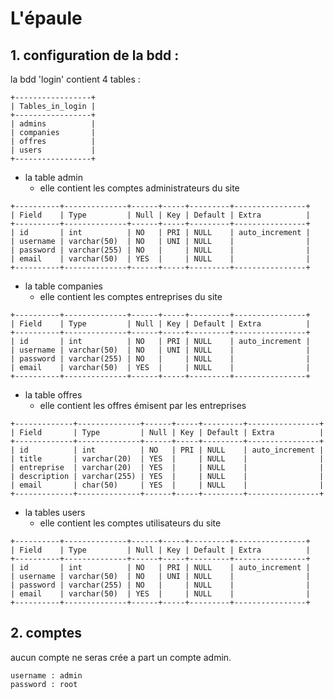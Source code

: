 # L'épaule

## 1. configuration de la bdd : 
la bdd 'login' contient 4 tables :

```
+-----------------+
| Tables_in_login |
+-----------------+
| admins          |
| companies       |
| offres          |
| users           |
+-----------------+
```

- la table admin
    - elle contient les comptes administrateurs du site



```
+----------+--------------+------+-----+---------+----------------+
| Field    | Type         | Null | Key | Default | Extra          |
+----------+--------------+------+-----+---------+----------------+
| id       | int          | NO   | PRI | NULL    | auto_increment |
| username | varchar(50)  | NO   | UNI | NULL    |                |
| password | varchar(255) | NO   |     | NULL    |                |
| email    | varchar(50)  | YES  |     | NULL    |                |
+----------+--------------+------+-----+---------+----------------+
```

- la table companies 
    - elle contient les comptes entreprises du site

```
+----------+--------------+------+-----+---------+----------------+
| Field    | Type         | Null | Key | Default | Extra          |
+----------+--------------+------+-----+---------+----------------+
| id       | int          | NO   | PRI | NULL    | auto_increment |
| username | varchar(50)  | NO   | UNI | NULL    |                |
| password | varchar(255) | NO   |     | NULL    |                |
| email    | varchar(50)  | YES  |     | NULL    |                |
+----------+--------------+------+-----+---------+----------------+

```

- la table offres 
    - elle contient les offres émisent par les entreprises 

```
+-------------+--------------+------+-----+---------+----------------+
| Field       | Type         | Null | Key | Default | Extra          |
+-------------+--------------+------+-----+---------+----------------+
| id          | int          | NO   | PRI | NULL    | auto_increment |
| title       | varchar(20)  | YES  |     | NULL    |                |
| entreprise  | varchar(20)  | YES  |     | NULL    |                |
| description | varchar(255) | YES  |     | NULL    |                |
| email       | char(50)     | YES  |     | NULL    |                |
+-------------+--------------+------+-----+---------+----------------+
```

- la tables users
    - elle contient les comptes utilisateurs du site

```
+----------+--------------+------+-----+---------+----------------+
| Field    | Type         | Null | Key | Default | Extra          |
+----------+--------------+------+-----+---------+----------------+
| id       | int          | NO   | PRI | NULL    | auto_increment |
| username | varchar(50)  | NO   | UNI | NULL    |                |
| password | varchar(255) | NO   |     | NULL    |                |
| email    | varchar(50)  | YES  |     | NULL    |                |
+----------+--------------+------+-----+---------+----------------+

```

## 2. comptes 

aucun compte ne seras crée a part un compte admin.

```
username : admin
password : root
```



